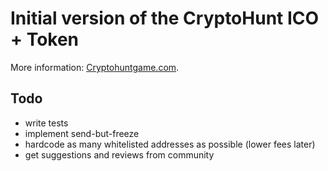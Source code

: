 # Initial version of the CryptoHunt ICO + Token

More information: [Cryptohuntgame.com](http://cryptohuntgame.com).

## Todo

- write tests
- implement send-but-freeze
- hardcode as many whitelisted addresses as possible (lower fees later)
- get suggestions and reviews from community